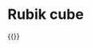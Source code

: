 # Rubik cube

{{<p5-iframe sketch="/showcase/sketches/rubik.js" lib1="https://cdn.jsdelivr.net/gh/freshfork/p5.EasyCam@1.2.1/p5.easycam.min.js" width="530" height="530">}}
